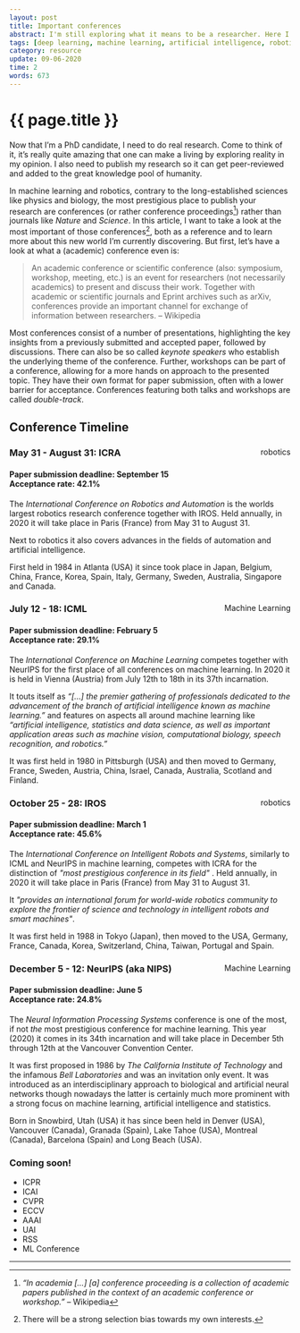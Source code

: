 ```yaml
---
layout: post
title: Important conferences
abstract: I'm still exploring what it means to be a researcher. Here I'll take a look at conferences, which play an important role in my field. I'll also provide a timeline of the most important MACHINE/DEEP LEARNING, ROBOTICS, COMPUTER VISION and ARTIFICIAL INTELLIGENCE conferences including paper submission deadlines. Work in progress!
tags: [deep learning, machine learning, artificial intelligence, robotics, computer vision, conference]
category: resource
update: 09-06-2020
time: 2
words: 673
---
```


# {{ page.title }}

Now that I’m a PhD candidate, I need to do real research. Come to think of it, it’s really quite amazing that one can make a living by exploring reality in my opinion. I also need to publish my research so it can get peer-reviewed and added to the great knowledge pool of humanity.

In machine learning and robotics, contrary to the long-established sciences like physics and biology, the most prestigious place to publish your research are conferences (or rather conference proceedings[^2]) rather than journals like _Nature_ and _Science_. In this article, I want to take a look at the most important of those conferences[^1], both as a reference and to learn more about this new world I’m currently discovering. But first, let’s have a look at what a (academic) conference even is:

> An academic conference or scientific conference (also: symposium, workshop, meeting, etc.) is an event for researchers (not necessarily academics) to present and discuss their work. Together with academic or scientific journals and Eprint archives such as arXiv, conferences provide an important channel for exchange of information between researchers. – Wikipedia

Most conferences consist of a number of presentations, highlighting the key insights from a previously submitted and accepted paper, followed by discussions. There can also be so called _keynote speakers_ who establish the underlying theme of the conference. Further, workshops can be part of a conference, allowing for a more hands on approach to the presented topic. They have their own format for paper submission, often with a lower barrier for acceptance. Conferences featuring both talks and workshops are called _double-track_.

## Conference Timeline

[^1]: There will be a strong selection bias towards my own interests.
[^2]: _“In academia […] [a] conference proceeding is a collection of academic papers published in the context of an academic conference or workshop.”_ – Wikipedia

<div class="tl-node">
<div class="tags" style="float: right;"><div class="tag">robotics</div></div>

### May 31 - August 31: ICRA
#### Paper submission deadline: September 15<div class="date">Acceptance rate: 42.1%</div>

The _International Conference on Robotics and Automation_ is the worlds largest robotics research conference together with IROS. Held annually, in 2020 it will take place in Paris (France) from May 31 to August 31.

Next to robotics it also covers advances in the fields of automation and artificial intelligence.

First held in 1984 in Atlanta (USA) it since took place in Japan, Belgium, China, France, Korea, Spain, Italy, Germany, Sweden, Australia, Singapore and Canada.
</div>

<div class="tl-node">
<div class="tags" style="float: right;"><div class="tag">Machine Learning</div></div>

### July 12 - 18: ICML
#### Paper submission deadline: February 5<div class="date">Acceptance rate: 29.1%</div>

The _International Conference on Machine Learning_ competes together with NeurIPS for the first place of all conferences on machine learning. In 2020 it is held in Vienna (Austria) from July 12th to 18th in its 37th incarnation.

It touts itself as _“[…] the premier gathering of professionals dedicated to the advancement of the branch of artificial intelligence known as machine learning.”_ and features on aspects all around machine learning like _“artificial intelligence, statistics and data science, as well as important application areas such as machine vision, computational biology, speech recognition, and robotics.”_

It was first held in 1980 in Pittsburgh (USA) and then moved to Germany, France, Sweden, Austria, China, Israel, Canada, Australia, Scotland and Finland.
</div>

<div class="tl-node">
<div class="tags" style="float: right;"><div class="tag">robotics</div></div>

### October 25 - 28: IROS
#### Paper submission deadline: March 1<div class="date">Acceptance rate: 45.6%</div>

The _International Conference on Intelligent Robots and Systems_, similarly to ICML and NeurIPS in machine learning, competes with ICRA for the distinction of _"most prestigious conference in its field"_ . Held annually, in 2020 it will take place in Paris (France) from May 31 to August 31.

It _"provides an international forum for world-wide robotics community to explore the frontier of science and technology in intelligent robots and smart machines"_.

It was first held in 1988 in Tokyo (Japan), then moved to the USA, Germany, France, Canada, Korea, Switzerland, China, Taiwan, Portugal and Spain.
</div>

<div class="tl-node">
<div class="tags" style="float: right;"><div class="tag">Machine Learning</div></div>

### December 5 - 12: NeurIPS (aka NIPS)

#### Paper submission deadline: June 5<div class="date">Acceptance rate: 24.8%</div>

The _Neural Information Processing Systems_ conference is one of the most, if not _the_ most prestigious conference for machine learning. This year (2020) it comes in its 34th incarnation and will take place in December 5th through 12th at the Vancouver Convention Center.

It was first proposed in 1986 by _The California Institute of Technology_ and the infamous _Bell Laboratories_ and was an invitation only event. It was introduced as an interdisciplinary approach to biological and artificial neural networks though nowadays the latter is certainly much more prominent with a strong focus on machine learning, artificial intelligence and statistics.

Born in Snowbird, Utah (USA) it has since been held in Denver (USA), Vancouver (Canada), Granada (Spain), Lake Tahoe (USA), Montreal (Canada), Barcelona (Spain) and Long Beach (USA).
</div>

<div class="tl-node">

### Coming soon!

* ICPR
* ICAI
* CVPR
* ECCV
* AAAI
* UAI
* RSS
* ML Conference
</div>

---